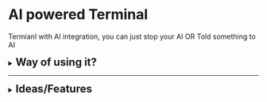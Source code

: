# AI powered Terminal

Termianl with AI integration, 
you can just stop your AI
OR Told something to AI

<details>
<summary><h2 style="display: inline;"> Way of using it?</h2></summary>


I am confuse in three ways#one in abstraction of both

> To invoke our AI/Program, we will use `PO` keyword (can be changed, but for now we go for it)

### 1. Loop-Based

User will invoke our program and use it as terminal
if user want to invoke AI, can say like

```bash
$ PO #Invoke our program
$ echo Hello #normal cmd, no AI invoke "PO"
$ PO "Can you give me git cmd to push tags" #AI takes it, valid cmd -> No, so AI will process it, Invoked the AI via "PO"
$ exit #exit the program
```

### 2. Invoke Based
User will use normal terminal#like cmd
but for using AI, can directly invoke AI when needed
like

```bash
$ echo Hello #normal cmd
$ PO "<your-AI-query>" #only invoke AI when needed
```


### 3. Intelligent - Auto
    
Implicit, user will invoke our program as terminal just like in Loop-Based
but instead of explicitly calling AI#still can user just direct write 
query or cmd.
AI will detect that if it is valid cmd, just execute it
if not, AI will process it.

```bash
$ PO #Invoke our program
$ echo Hello #AI takes it, valid cmd -> Yes, just execute it
$ Can you give me git cmd to push tags #AI takes it, valid cmd -> No, so AI will process it
$ exit #exit the program
```

| Type | Explicit | Summary |
|---|---|---|
| Loop Based | Yes | Call AI when needed but with-in our Terminal |
| Invoke Based | Yes | Call AI when needed but from anywhere | 
| Intelligent | No | AI will decide what to do |


Notes: 
1. Before executing the cmd, program will show the cmd and ask for permission
2. AI will/can/may be in loop when **prompted**, this mean if AI is processing something, it will keep it in its context until not completed. Like:
    ```bash
    $ PO "can you push it" # AI got invoked, keep context of talk
    $ AI: Here is cmd for push to remote origin main
        $ git push origin main
        Press y to execute it, n for exit this prompt-loop, or wirte your query: 
    $ No I do not want to push on origin, what are my remotes?
    $ AI: Oh, I get it, to see your remote, here its cmd
        $ git remote -v
        Press y to execute it, n for exit this prompt-loop, or wirte your query: 
    $ y
    $ git remote -v  # pasted by program
    $ origin  https://github.com/<usrename>/<repo-name>.git (fetch)
    $ origin  https://github.com/<usrename>/<repo-name>.git (push)
    $ # Below step may be implemented
    $ AI: Now what I need to do?
        Press y to execute it, n for exit this prompt-loop, or wirte your query: 
    $ n # AI exited, all loop context gone
    ```


## Questions 

Q1: Can Python Interfere in an Already Opened Terminal? (for 2, Invoke Based system)
- Directly injecting commands into another running terminal = very hacky (you’d need pseudo-terminal injection, OS signals, etc.).

Q2: Python gives you two solid choices:
- subprocess.run([...], capture_output=True) → capture stdout/stderr, then print it back.
Or pty module → gives more realistic shell behavior, but more complex.


## Summary
1st Loop-based program wins, for these reasons.
1. Easy to implement(context memory, showing the commad)


Why not Invoke-based?
1. Executing a cmd in a existing terminal via Python is not a easy task
2. Difficult to maintain context memory, actually eventually mini loop-based system

Why not Auto?
1. Expensive. 
2. Still needed to invoke our Program and use it as terminal(why just don't write "PO" prefix?)

</details>

---

<details>
<summary><h2 style="display: inline;">Ideas/Features</h2></summary>

### Daniyal Haider:
Jo ke apki troubleshoot me help karega like hamare server per application ke ya services ke bht sare logs hote he means agar apke server per microservices chal rahi ho to apke pas bht sare logs hote he us me manually apko koi cheez investigate karna thora mushkil hota he to hum isko agar automate karde to ye blkl real world or helpfull project ho jaiga.

</details>